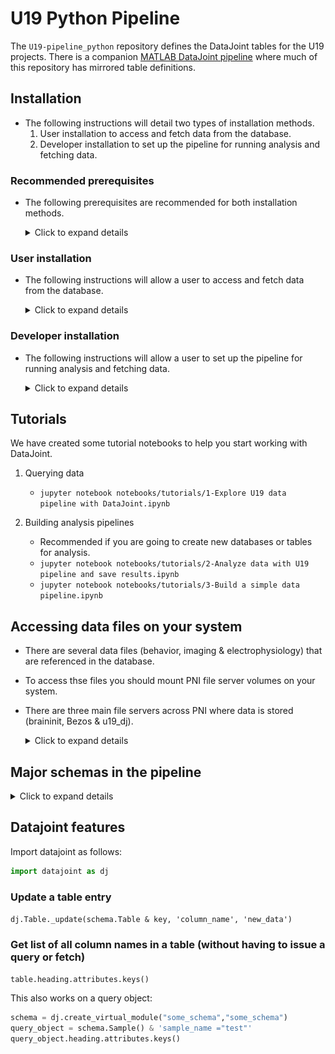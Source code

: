 # U19 Python Pipeline

The `U19-pipeline_python` repository defines the DataJoint tables for the U19 projects.  There is a companion [MATLAB DataJoint pipeline](https://github.com/BrainCOGS/U19-pipeline-matlab) where much of this repository has mirrored table definitions.

## Installation

+ The following instructions will detail two types of installation methods.
  1. User installation to access and fetch data from the database.
  2. Developer installation to set up the pipeline for running analysis and fetching data.

### Recommended prerequisites

+ The following prerequisites are recommended for both installation methods.

  <details>
  <summary>Click to expand details</summary>

    #### Install an integrated development environment

    + DataJoint development and use can be done with a plain text editor in the
      terminal. However, an integrated development environment (IDE) can improve your
      experience. Several IDEs are available.

    + In this setup example, we will use Microsoft's Visual Studio Code.
      [Installation instructions here.](https://code.visualstudio.com/download)

    + Install the Jupyter extension for VS Code.

    #### Connect to PNI resources

    + The Princeton Neuroscience Institute (PNI) provides computing resources.  You can optionally use these resources or setup the pipeline on your local machine.

    + Spock is the high performance computational cluster
      ```
      ssh -XY username@spock.pni.princeton.edu
      ```

    + Scotty is used for interactive sessions
      ```
      ssh -XY username@scotty.pni.princeton.edu
      ```

    #### Install a virtual environment

    + A virtual environment allows you to install the packages required for a 
    specific project within an isolated environment on your computer.

    + It is highly recommended to create a virtual environment to run the workflow.

    + Conda and virtualenv are virtual environment managers and you can use either 
    option.  Below are the commands for Conda.

    + If you are setting up the pipeline on your local machine follow the instructions below for Conda.  If you are using `spock.pni.princeton.edu` or `scotty.pni.princeton.edu`, Conda is preinstalled and you can access it by running `module load anacondapy/2021.11`.

    + We will install Miniconda which is a minimal installer for conda.
      + Select the [Miniconda installer link](
          https://conda.io/en/latest/miniconda.html) 
      for your operating system and follow the instructions.

      + You may need to add the Miniconda directory to the PATH environment 
      variable

        + First locate the Miniconda directory

        + Then modify and run the following command
          ```bash
          export PATH="<absolute-path-to-miniconda-directory>/bin:$PATH"
          ```

    + Create a new conda environment
      + Type the following command into a terminal window
        ```bash
        conda create -n <environment_name> python=<version>
        ```

      + Example command to create a conda environment
        ```bash
        conda create -n U19-pipeline_python python=3.8.11
        ```

    + Activate the conda environment
      ```bash
      conda activate <environment_name>
      ```

    #### Install git
    + Linux and Mac operating systems come preinstalled with Git.  If running in Windows get [Git](https://gitforwindows.org/).

    #### Install graphviz
    + To display DataJoint Diagrams, [install graphviz](https://graphviz.org/download/).

  </details>

### User installation

+ The following instructions will allow a user to access and fetch data from the database.

  <details>
  <summary>Click to expand details</summary>

    #### Install DataJoint
    + Activate the conda environment
      ```bash
      conda activate <environment_name>
      ```
    
    + Install DataJoint
    ```bash
    pip install datajoint
    ```

    #### Access the database
    + In a new Jupyter notebook, run the following commands.
      ```
      import getpass
      import datajoint as dj
      
      dj.config['database.host'] = 'datajoint00.pni.princeton.edu'
      dj.config['database.user'] = '<username>'
      dj.config['database.password'] = getpass.getpass() # enter the password securily

      scan = dj.create_virtual_module('scan', 'u19_scan_element')
      imaging = dj.create_virtual_module('imaging', 'u19_imaging_element')

      probe = dj.create_virtual_module('probe', 'u19_probe_element')
      ephys = dj.create_virtual_module('ephys', 'u19_ephys_element')
      ```

    + Now that the virtual modules are created to access the tables in the database, you can query and fetch from the database.

  </details>

### Developer installation

+ The following instructions will allow a user to set up the pipeline for running analysis and fetching data.

  <details>
  <summary>Click to expand details</summary>

    #### Fork and clone the repository
    + In a broswer, navigate to the [BrainCOGS/U19-pipeline_python](https://github.com/BrainCOGS/U19-pipeline_python) repository and fork this repository.

    + In a terminal window, clone your fork of the repository to your local machine.
      ```
      git clone https://github.com/<GitHub username>/U19-pipeline_python.git
      ```
    
    + If you cannot clone repositories with ssh, [set keys](https://docs.github.com/en/authentication/connecting-to-github-with-ssh/generating-a-new-ssh-key-and-adding-it-to-the-ssh-agent).

    #### Install the repository
    + Activate the conda environment
    ```bash
    conda activate <environment_name>
    ```

    + Change directory to this repository
    ```bash
    cd U19-pipeline_python
    ```

    + Install this repository in editable mode
    ```bash
    pip install -e .
    ```

    #### Configure the DataJoint connection to the database
    + See the following Jupyter notebook to configure DataJoint.
      `notebooks/00-datajoint-configuration.ipynb`

    + Ephys element and imaging element require root paths for ephys and imaging data. Here are the notebooks showing how to set up the configurations properly.

      + [Ephys element configuration](notebooks/ephys_element/00-Set-up-configuration.ipynb)
      + [Imaging element configuration](notebooks/imaging_element/00-Set-up-configration.ipynb)

  </details>

## Tutorials

We have created some tutorial notebooks to help you start working with DataJoint.

1. Querying data
    + `jupyter notebook notebooks/tutorials/1-Explore U19 data pipeline with DataJoint.ipynb`

2. Building analysis pipelines
    + Recommended if you are going to create new databases or tables for analysis.
    + `jupyter notebook notebooks/tutorials/2-Analyze data with U19 pipeline and save results.ipynb`
    + `jupyter notebook notebooks/tutorials/3-Build a simple data pipeline.ipynb`

## Accessing data files on your system

+ There are several data files (behavior, imaging & electrophysiology) that are referenced in the database.
+ To access thse files you should mount PNI file server volumes on your system.
+ There are three main file servers across PNI where data is stored (braininit, Bezos & u19_dj).

  <details>
  <summary>Click to expand details</summary>

    ### On windows systems
    - From Windows Explorer, select "Map Network Drive" and enter: <br>
        [\\\cup.pni.princeton.edu\braininit\\]() (for braininit) <br>
        [\\\cup.pni.princeton.edu\Bezos-center\\]()     (for Bezos) <br>
        [\\\cup.pni.princeton.edu\u19_dj\\]()   (for u19_dj) <br>
    - Authenticate with your **NetID and PU password** (NOT your PNI password, which may be different). When prompted for your username, enter PRINCETON\netid (note that PRINCETON can be upper or lower case) where netid is your PU NetID.
      
    ### On OS X systems
    - Select "Go->Connect to Server..." from Finder and enter: <br>
        [smb://cup.pni.princeton.edu/braininit/]()    (for braininit) <br>
        [smb://cup.pni.princeton.edu/Bezos-center/]()    (for Bezos) <br>
        [smb://cup.pni.princeton.edu/u19_dj/]()   (for u19_dj) <br>
    - Authenticate with your **NetID and PU password** (NOT your PNI password, which may be different).

    ### On Linux systems
    - Follow extra steps depicted in this link: https://npcdocs.princeton.edu/index.php/Mounting_the_PNI_file_server_on_your_desktop

    ### Notable data 
    Here are some shortcuts to common used data accross PNI

    **Sue Ann's Towers Task**
    - Imaging: [/Bezos-center/RigData/scope/bay3/sakoay/{protocol_name}/imaging/{subject_nickname}/]() 
    - Behavior: [/braininit/RigData/scope/bay3/sakoay/{protocol_name}/data/{subject_nickname}/]()

    **Lucas Pinto's Widefield**
    - Imaging [/braininit/RigData/VRwidefield/widefield/{subject_nickname}/{session_date}/]()
    - Behavior [/braininit/RigData/VRwidefield/behavior/lucas/blocksReboot/data/{subject_nickname}/]()

    **Lucas Pinto's Opto inactivacion experiments**
    - Imaging [/braininit/RigData/VRLaser/LaserGalvo1/{subject_nickname}/]()
    - Behavior [/braininit/RigData/VRLaser/behav/lucas/blocksReboot/data/{subject_nickname}/]()

    ### Get path info for the session behavioral file
    1. Mount needed file server
    2. Connect to the Database
    3. Create a structure with subject_fullname and session_date from the session <br>
    ```key['subject_fullname'] = 'koay_K65'``` <br>
    ```key['session_Date'] = '2018-02-05'``` <br>
    4. Fetch filepath info:
    ```data_dir = (acquisition.SessionStarted & key).fetch('remote_path_behavior_file')``` <br>
    
  </details>

## Major schemas in the pipeline

  <details>
  <summary>Click to expand details</summary>

  ### lab

  ![Lab Diagram](images/lab_erd.png)

  ### reference

  ![Reference Diagram](images/reference_erd.png)

  ### subject

  ![Subject Diagram](images/subject_erd.png)

  ### action

  ![Action Diagram](images/action_erd.png)

  ### acquisition

  ![Acquisition Diagram](images/acquisition_erd.png)

  ### task

  ![Task Diagram](images/task_erd.png)

  ### behavior

  Behavior data for Towers task.

  ![Behavior Diagram](images/behavior_erd.png)

  ### ephys_element
  + Ephys related tables were created with [DataJoint Element Array Ephys](https://github.com/datajoint/element-array-ephys), processing ephys data aquired with SpikeGLX and pre-processed by Kilosort2.  For this pipeline we are using the (acute) `ephys` module from `element-array-ephys`.

  ![Ephys Diagram](images/ephys_element_erd.png)

  ### imaging
  + Imaging pipeline processed with customized algorithm for motion correction and CNMF for cell segmentation in matlab.

  ![Imaging Diagram](images/imaging_erd.png)

  ### scan_element and imaging_element
  + Scan and imaging tables created with [DataJoint Element Calcium Imaging](https://github.com/datajoint/element-calcium-imaging), processing imaging data acquired with ScanImage and pre-processed by Suite2p.

  ![Scan element and imaging element Diagram](images/imaging_element_erd.png)

  </details>

## Datajoint features
Import datajoint as follows:
```python
import datajoint as dj
```

### Update a table entry
`dj.Table._update(schema.Table & key, 'column_name', 'new_data')`

### Get list of all column names in a table (without having to issue a query or fetch)
`table.heading.attributes.keys()`

This also works on a query object:
```python
schema = dj.create_virtual_module("some_schema","some_schema")
query_object = schema.Sample() & 'sample_name ="test"'
query_object.heading.attributes.keys()
```